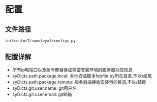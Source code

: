 # 配置
## 文件路径
    initcentos7/swooleyaf/configs.py

## 配置详解
- 所有ip和端口以及账号都替换成需要安装环境的服务器对应信息
- syDicts.path.package.local: 本地安装脚本fabfile.py所在目录,不以/结尾
- syDicts.path.package.remote: 服务器端接收安装包的目录,不以/结尾
- syDicts.git.user.name: git用户名
- syDicts.git.user.email: git邮箱
